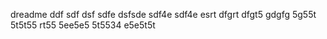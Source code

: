 dreadme
ddf
sdf
dsf
sdfe
dsfsde
sdf4e
sdf4e
esrt
dfgrt
dfgt5
gdgfg
5g55t
5t5t55
rt55
5ee5e5
5t5534
e5e5t5t
